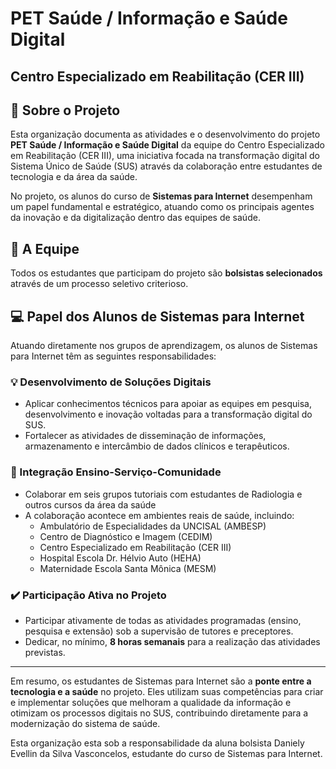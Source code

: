 # PET Saúde / Informação e Saúde Digital
## Centro Especializado em Reabilitação (CER III)

## 🚀 Sobre o Projeto

Esta organização documenta as atividades e o desenvolvimento do projeto **PET Saúde / Informação e Saúde Digital** da equipe do Centro Especializado em Reabilitação (CER III), uma iniciativa focada na transformação digital do Sistema Único de Saúde (SUS) através da colaboração entre estudantes de tecnologia e da área da saúde.

No projeto, os alunos do curso de **Sistemas para Internet** desempenham um papel fundamental e estratégico, atuando como os principais agentes da inovação e da digitalização dentro das equipes de saúde.

## 👥 A Equipe

Todos os estudantes que participam do projeto são **bolsistas selecionados** através de um processo seletivo criterioso. 

## 💻 Papel dos Alunos de Sistemas para Internet

Atuando diretamente nos grupos de aprendizagem, os alunos de Sistemas para Internet têm as seguintes responsabilidades:

### 💡 Desenvolvimento de Soluções Digitais
- Aplicar conhecimentos técnicos para apoiar as equipes em pesquisa, desenvolvimento e inovação voltadas para a transformação digital do SUS.
- Fortalecer as atividades de disseminação de informações, armazenamento e intercâmbio de dados clínicos e terapêuticos.

### 🤝 Integração Ensino-Serviço-Comunidade
- Colaborar em seis grupos tutoriais com estudantes de Radiologia e outros cursos da área da saúde
- A colaboração acontece em ambientes reais de saúde, incluindo:
  - Ambulatório de Especialidades da UNCISAL (AMBESP) 
  - Centro de Diagnóstico e Imagem (CEDIM) 
  - Centro Especializado em Reabilitação (CER III)
  - Hospital Escola Dr. Hélvio Auto (HEHA) 
  - Maternidade Escola Santa Mônica (MESM) 

### ✔️ Participação Ativa no Projeto
- Participar ativamente de todas as atividades programadas (ensino, pesquisa e extensão) sob a supervisão de tutores e preceptores.
- Dedicar, no mínimo, **8 horas semanais** para a realização das atividades previstas.

---

Em resumo, os estudantes de Sistemas para Internet são a **ponte entre a tecnologia e a saúde** no projeto. Eles utilizam suas competências para criar e implementar soluções que melhoram a qualidade da informação e otimizam os processos digitais no SUS, contribuindo diretamente para a modernização do sistema de saúde.

Esta organização esta sob a responsabilidade da aluna bolsista Daniely Evellin da Silva Vasconcelos, estudante do curso de Sistemas para Internet.
